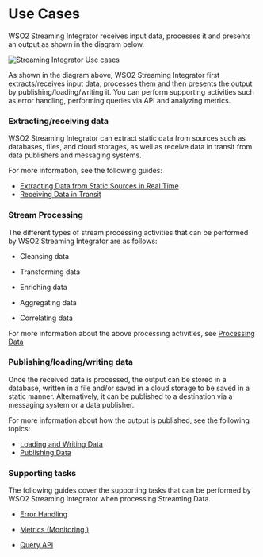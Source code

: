 # Use Cases

WSO2 Streaming Integrator receives input data, processes it and presents an output as shown in the diagram below.

![Streaming Integrator Use cases](../images/use-cases-overview/use-cases-overview.png)

As shown in the diagram above, WSO2 Streaming Integrator first extracts/receives input data, processes them and then presents the output by publishing/loading/writing it. You can perform supporting activities such as error handling, performing queries via API and analyzing metrics.

### Extracting/receiving data

WSO2 Streaming Integrator can extract static data from sources such as databases, files, and cloud storages, as well as receive data in transit from data publishers and messaging systems.

For more information, see the following guides:

- [Extracting Data from Static Sources in Real Time](../guides/extracting-data-from-static-sources-in-real-time.md)
- [Receiving Data in Transit](../guides/receiving-data-in-transit.md)

### Stream Processing

The different types of stream processing activities that can be performed by WSO2 Streaming Integrator are as follows:

 - Cleansing data
 
 - Transforming data
 
 - Enriching data
 
 - Aggregating data
 
 - Correlating data
 
For more information about the above processing activities, see [Processing Data](../guides/processing-data.md)


### Publishing/loading/writing data

Once the received data is processed, the output can be stored in a database, written in a file and/or saved in a cloud storage to be saved in a static manner. Alternatively, it can be published to a destination via a messaging system or a data publisher.

For more information about how the output is published, see the following topics:

- [Loading and Writing Data](loading-and-writing-date.md)
- [Publishing Data](publishing-data-to-event-stream-consumers.md)


### Supporting tasks

The following guides cover the supporting tasks that can be performed by WSO2 Streaming Integrator when processing Streaming Data.

- [Error Handling](handling-errors.md)

- [Metrics (Monitoring )](../admin/monitoring-si-performance-via-grafana.md)

- [Query API](../ref/store-APIs.md)
 